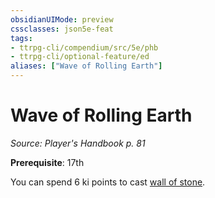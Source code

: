 ```yaml
---
obsidianUIMode: preview
cssclasses: json5e-feat
tags:
- ttrpg-cli/compendium/src/5e/phb
- ttrpg-cli/optional-feature/ed
aliases: ["Wave of Rolling Earth"]
---
```

# Wave of Rolling Earth
*Source: Player's Handbook p. 81*  

**Prerequisite**: 17th

You can spend 6 ki points to cast [wall of stone](3-Mechanics/CLI/spells/wall-of-stone.md).